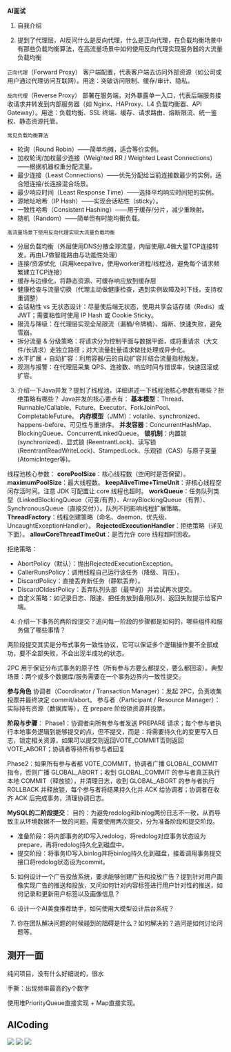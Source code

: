 **AI面试**

1. 自我介绍

2. 提到了代理层，AI反问什么是反向代理，什么是正向代理，在负载均衡场景中有那些负载均衡算法，在高流量场景中如何使用反向代理实现服务器的大流量负载均衡

`正向代理`（Forward Proxy）
客户端配置，代表客户端去访问外部资源（如公司或用户通过代理访问互联网）。用途：突破访问限制、缓存/审计、隐私。

`反向代理`（Reverse Proxy）
部署在服务端，对外暴露单一入口，代表后端服务接收请求并转发到内部服务器（如 Nginx、HAProxy、L4 负载均衡器、API Gateway）。用途：负载均衡、SSL 终端、缓存、请求路由、熔断限流、统一鉴权、静态资源托管。

`常见负载均衡算法`
- 轮询（Round Robin）——简单均摊，适合等价实例。
- 加权轮询/加权最少连接（Weighted RR / Weighted Least Connections）——根据机器权重分配流量。
- 最少连接（Least Connections）——优先分配给当前连接数最少的实例，适合短连接/长连接混合场景。
- 最少响应时间（Least Response Time）——选择平均响应时间短的实例。
- 源地址哈希（IP Hash）——实现会话粘性（sticky）。
- 一致性哈希（Consistent Hashing）——用于缓存/分片，减少重映射。
- 随机（Random）——简单但有时能均衡负载。

`高流量场景下使用反向代理实现大流量负载均衡`
- 分层负载均衡（外层使用DNS分散全球流量，内层使用L4做大量TCP连接转发，再由L7做智能路由与功能性处理）
- 连接/资源优化（启用keepalive，使用worker进程/线程池，避免每个请求频繁建立TCP连接）
- 缓存与边缘化，将静态资源、可缓存响应放到缓存层
- 健康检查与流量切换（代理主动做健康检查，遇到实例故障及时下线，支持权重调整）
- 会话粘性 vs 无状态设计：尽量使后端无状态，使用共享会话存储（Redis）或 JWT；需要粘性时使用 IP Hash 或 Cookie Sticky。
- 限流与降级：在代理层实现全局限流（漏桶/令牌桶）、熔断、快速失败，避免雪崩。
- 拆分流量 & 分级策略：将请求分为控制平面与数据平面，或将重请求（大文件/长请求）走独立路径；对大流量批量请求做批处理或异步化。
- 水平扩展 + 自动扩容：利用容器/云的自动扩容并结合流量指标触发。
- 观测与报警：在代理层采集 QPS、连接数、响应时间与错误率，快速回滚或扩容。

3. 介绍一下Java并发？提到了线程池，详细讲述一下线程池核心参数有哪些？拒绝策略有哪些？
Java并发的核心要点有：
**基本模型**：Thread、Runnable/Callable、Future、Executor、ForkJoinPool、CompletableFuture。
**内存模型**（JMM）：volatile、synchronized、happens-before、可见性与重排序。
**并发容器**：ConcurrentHashMap、BlockingQueue、ConcurrentLinkedQueue。
**锁机制**：内置锁 (synchronized)、显式锁 (ReentrantLock)、读写锁 (ReentrantReadWriteLock)、StampedLock、乐观锁（CAS）与原子变量 (AtomicInteger等)。

线程池核心参数：
**corePoolSize**：核心线程数（空闲时是否保留）。
**maximumPoolSize**：最大线程数。
**keepAliveTime+TimeUnit**：非核心线程空闲存活时间。注意 JDK 可配置让 core 线程也超时。
**workQueue**：任务队列类型（LinkedBlockingQueue（可变/有界）、ArrayBlockingQueue（有界）、SynchronousQueue（直接交付））。队列不同影响线程扩展策略。
**ThreadFactory**：线程创建策略（命名、daemon、优先级、UncaughtExceptionHandler）。
**RejectedExecutionHandler**：拒绝策略（详见下面）。
**allowCoreThreadTimeOut**：是否允许 core 线程超时回收。

拒绝策略：
- AbortPolicy（默认）：抛出RejectedExecutionException。
- CallerRunsPolicy：调用线程自己运行该任务（降级、背压）。
- DiscardPolicy：直接丢弃新任务（静默丢弃）。
- DiscardOldestPolicy：丢弃队列头部（最早的）并尝试再次提交。
- 自定义策略：如记录日志、限速、把任务放到备用队列、返回失败提示给客户端。

4. 介绍一下事务的两阶段提交？追问每一阶段的步骤都是如何的，哪些组件和服务做了哪些事情？

两阶段提交其实是分布式事务一致性协议，它可以保证多个逻辑操作要不全部成功，要不全部失败，不会出现半成功的状态。

2PC 用于保证分布式事务的原子性（所有参与方要么都提交，要么都回滚）。典型场景：两个或多个数据库/服务需要在一个事务边界内一致性提交。

**参与角色**
协调者（Coordinator / Transaction Manager）：发起 2PC，负责收集投票并最终决定 commit/abort。
参与者（Participant / Resource Manager）：实际持有资源（数据库等），在 prepare 阶段锁资源并投票。

**阶段与步骤**：
Phase1：协调者向所有参与者发送 PREPARE 请求；每个参与者执行本地事务逻辑到能够提交的点，但不提交，而是：将需要持久化的变更写入日志，锁定相关资源，如果可以提交则返回VOTE_COMMIT否则返回 VOTE_ABORT；协调者等待所有参与者回复

Phase2：如果所有参与者都 VOTE_COMMIT，协调者广播 GLOBAL_COMMIT 指令，否则广播 GLOBAL_ABORT；收到 GLOBAL_COMMIT 的参与者真正执行本地 COMMIT（释放锁），并清理日志，收到 GLOBAL_ABORT 的参与者执行 ROLLBACK 并释放锁，每个参与者将结果持久化并 ACK 给协调者；协调者在收齐 ACK 后完成事务，清理协调日志。

**MySQL的二阶段提交**：
目的：为避免redolog和binlog两份日志不一致，从而导致主从环境数据不一致的问题，需要使用两次提交，分为准备阶段和提交阶段。
- 准备阶段：将内部事务的ID写入redolog，将redolog对应事务状态设为prepare，再将redolog持久化到磁盘中。
- 提交阶段：将事务ID写入binlog并将binlog持久化到磁盘，接着调用事务提交接口将redolog状态设为commit。

5. 如何设计一个广告投放系统，要求能够创建广告和投放广告？提到针对用户画像实现广告的推送和投放，又问如何针对内容标签进行用户针对性的推送，如何记录和更新用户标签以及画像信息？

6. 设计一个AI美食推荐助手，如何使用大模型设计后台系统？

7. 你在团队解决问题的时候碰到的阻碍是什么？如何解决的？追问是如何讨论问题等。

## 测开一面

纯问项目，没有什么好细说的，很水

手撕：出现频率最高的y个数字

使用堆PriorityQueue直接实现 + Map直接实现。

## AICoding

<img src="./pics/美团/AICoding1.png" style="zoom:100%;" />

<img src="./pics/美团/AICoding2.png" style="zoom:100%;" />

<img src="./pics/美团/AICoding3.png" style="zoom:100%;" />